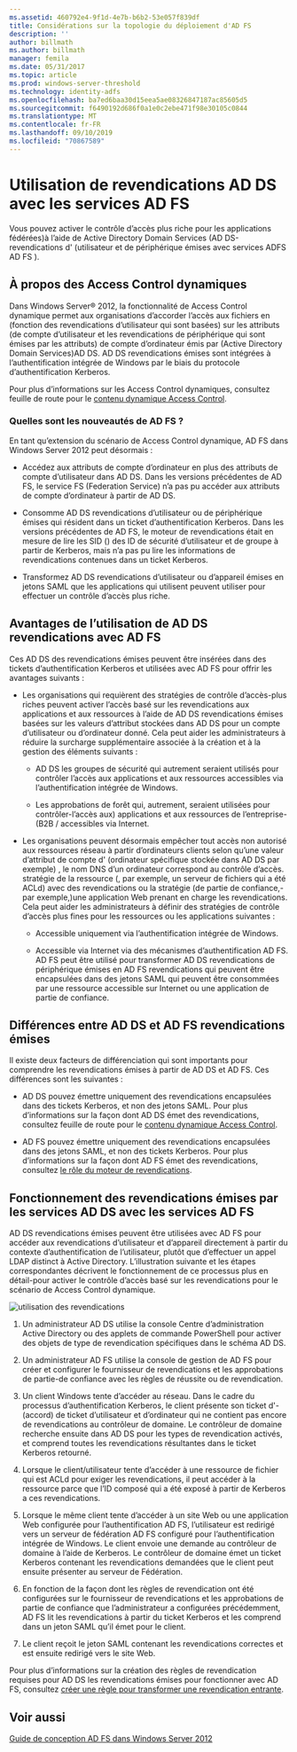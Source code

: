 ```yaml
---
ms.assetid: 460792e4-9f1d-4e7b-b6b2-53e057f839df
title: Considérations sur la topologie du déploiement d'AD FS
description: ''
author: billmath
ms.author: billmath
manager: femila
ms.date: 05/31/2017
ms.topic: article
ms.prod: windows-server-threshold
ms.technology: identity-adfs
ms.openlocfilehash: ba7ed6baa30d15eea5ae08326847187ac85605d5
ms.sourcegitcommit: f6490192d686f0a1e0c2ebe471f98e30105c0844
ms.translationtype: MT
ms.contentlocale: fr-FR
ms.lasthandoff: 09/10/2019
ms.locfileid: "70867589"
---
```

# <a name="using-ad-ds-claims-with-ad-fs"></a>Utilisation de revendications AD DS avec les services AD FS
  
  
Vous pouvez activer le contrôle d’accès plus riche pour les applications fédérées\)à l’aide de Active Directory Domain Services \(AD DS\-revendications d' \(utilisateur et de périphérique émises avec services ADFS AD FS \).  
  
## <a name="about-dynamic-access-control"></a>À propos des Access Control dynamiques  
Dans Windows Server® 2012, la fonctionnalité de Access Control dynamique permet aux organisations d’accorder l’accès aux fichiers en \(fonction des revendications d’utilisateur qui sont basées\) sur les attributs \(de compte d’utilisateur et les revendications de périphérique qui sont émises par les attributs\) de compte d’ordinateur émis par \(Active Directory Domain Services\)AD DS. AD DS revendications émises sont intégrées à l’authentification intégrée de Windows par le biais du protocole d’authentification Kerberos.  
  
Pour plus d’informations sur les Access Control dynamiques, consultez feuille de route pour le [contenu dynamique Access Control](../../solution-guides/Dynamic-Access-Control--Scenario-Overview.md#BKMK_APP).  
  
### <a name="whats-new-in-ad-fs"></a>Quelles sont les nouveautés de AD FS ?  
En tant qu’extension du scénario de Access Control dynamique, AD FS dans Windows Server 2012 peut désormais :  
  
-   Accédez aux attributs de compte d’ordinateur en plus des attributs de compte d’utilisateur dans AD DS. Dans les versions précédentes de AD FS, le service FS (Federation Service) n’a pas pu accéder aux attributs de compte d’ordinateur à partir de AD DS.  
  
-   Consomme AD DS revendications d’utilisateur ou de périphérique émises qui résident dans un ticket d’authentification Kerberos. Dans les versions précédentes de AD FS, le moteur de revendications était en mesure de lire les SID \(\) des ID de sécurité d’utilisateur et de groupe à partir de Kerberos, mais n’a pas pu lire les informations de revendications contenues dans un ticket Kerberos.  
  
-   Transformez AD DS revendications d’utilisateur ou d’appareil émises en jetons SAML que les applications qui utilisent peuvent utiliser pour effectuer un contrôle d’accès plus riche.  
  
## <a name="benefits-of-using-ad-ds-claims-with-ad-fs"></a>Avantages de l’utilisation de AD DS revendications avec AD FS  
Ces AD DS des revendications émises peuvent être insérées dans des tickets d’authentification Kerberos et utilisées avec AD FS pour offrir les avantages suivants :  
  
-   Les organisations qui requièrent des stratégies de contrôle d’accès\-plus riches peuvent activer l’accès basé sur les revendications aux applications et aux ressources à l’aide de AD DS revendications émises basées sur les valeurs d’attribut stockées dans AD DS pour un compte d’utilisateur ou d’ordinateur donné. Cela peut aider les administrateurs à réduire la surcharge supplémentaire associée à la création et à la gestion des éléments suivants :  
  
    -   AD DS les groupes de sécurité qui autrement seraient utilisés pour contrôler l’accès aux applications et aux ressources accessibles via l’authentification intégrée de Windows.  
  
    -   Les approbations de forêt qui, autrement, seraient utilisées pour contrôler\-l’accès aux\) applications et aux ressources de l’entreprise\- \(B2B \/ accessibles via Internet.  
  
-   Les organisations peuvent désormais empêcher tout accès non autorisé aux ressources réseau à partir d’ordinateurs clients selon qu’une valeur d’attribut de compte d' \(ordinateur spécifique stockée dans AD DS par exemple\) , le nom DNS d’un ordinateur correspond au contrôle d’accès. stratégie de la ressource \(, par exemple, un serveur de fichiers qui a été ACLd\) avec des revendications ou la stratégie \(de partie de confiance,\-par exemple,\)une application Web prenant en charge les revendications. Cela peut aider les administrateurs à définir des stratégies de contrôle d’accès plus fines pour les ressources ou les applications suivantes :  
  
    -   Accessible uniquement via l’authentification intégrée de Windows.  
  
    -   Accessible via Internet via des mécanismes d’authentification AD FS. AD FS peut être utilisé pour transformer AD DS revendications de périphérique émises en AD FS revendications qui peuvent être encapsulées dans des jetons SAML qui peuvent être consommées par une ressource accessible sur Internet ou une application de partie de confiance.  
  
## <a name="differences-between-ad-ds-and-ad-fs-issued-claims"></a>Différences entre AD DS et AD FS revendications émises  
Il existe deux facteurs de différenciation qui sont importants pour comprendre les revendications émises à partir de AD DS et AD FS. Ces différences sont les suivantes :  
  
-   AD DS pouvez émettre uniquement des revendications encapsulées dans des tickets Kerberos, et non des jetons SAML. Pour plus d’informations sur la façon dont AD DS émet des revendications, consultez feuille de route pour le [contenu dynamique Access Control](../../solution-guides/Dynamic-Access-Control--Scenario-Overview.md#BKMK_APP).  
  
-   AD FS pouvez émettre uniquement des revendications encapsulées dans des jetons SAML, et non des tickets Kerberos. Pour plus d’informations sur la façon dont AD FS émet des revendications, consultez [le rôle du moteur de revendications](../../ad-fs/technical-reference/The-Role-of-the-Claims-Engine.md).  
  
## <a name="how-ad-ds-issued-claims-work-with-ad-fs"></a>Fonctionnement des revendications émises par les services AD DS avec les services AD FS  
AD DS revendications émises peuvent être utilisées avec AD FS pour accéder aux revendications d’utilisateur et d’appareil directement à partir du contexte d’authentification de l’utilisateur, plutôt que d’effectuer un appel LDAP distinct à Active Directory. L’illustration suivante et les étapes correspondantes décrivent le fonctionnement de ce processus plus en détail\-pour activer le contrôle d’accès basé sur les revendications pour le scénario de Access Control dynamique.  
  
![utilisation des revendications](media/UsingADDSClaimswithADFS.gif)  
  
1.  Un administrateur AD DS utilise la console Centre d’administration Active Directory ou des applets de commande PowerShell pour activer des objets de type de revendication spécifiques dans le schéma AD DS.  
  
2.  Un administrateur AD FS utilise la console de gestion de AD FS pour créer et configurer le fournisseur de revendications et les approbations de partie\-de confiance avec les règles de réussite ou de revendication.  
  
3.  Un client Windows tente d’accéder au réseau. Dans le cadre du processus d’authentification Kerberos, le client présente son ticket d'\- \(accord\) de ticket d’utilisateur et d’ordinateur qui ne contient pas encore de revendications au contrôleur de domaine. Le contrôleur de domaine recherche ensuite dans AD DS pour les types de revendication activés, et comprend toutes les revendications résultantes dans le ticket Kerberos retourné.  
  
4.  Lorsque le client\/utilisateur tente d’accéder à une ressource de fichier qui est ACLd pour exiger les revendications, il peut accéder à la ressource parce que l’ID composé qui a été exposé à partir de Kerberos a ces revendications.  
  
5.  Lorsque le même client tente d’accéder à un site Web ou une application Web configurée pour l’authentification AD FS, l’utilisateur est redirigé vers un serveur de fédération AD FS configuré pour l’authentification intégrée de Windows. Le client envoie une demande au contrôleur de domaine à l’aide de Kerberos. Le contrôleur de domaine émet un ticket Kerberos contenant les revendications demandées que le client peut ensuite présenter au serveur de Fédération.  
  
6.  En fonction de la façon dont les règles de revendication ont été configurées sur le fournisseur de revendications et les approbations de partie de confiance que l’administrateur a configurées précédemment, AD FS lit les revendications à partir du ticket Kerberos et les comprend dans un jeton SAML qu’il émet pour le client.  
  
7.  Le client reçoit le jeton SAML contenant les revendications correctes et est ensuite redirigé vers le site Web.  
  
Pour plus d’informations sur la création des règles de revendication requises pour AD DS les revendications émises pour fonctionner avec AD FS, consultez [créer une règle pour transformer une revendication entrante](../../ad-fs/operations/Create-a-Rule-to-Transform-an-Incoming-Claim.md).  
  
## <a name="see-also"></a>Voir aussi
[Guide de conception AD FS dans Windows Server 2012](AD-FS-Design-Guide-in-Windows-Server-2012.md)
